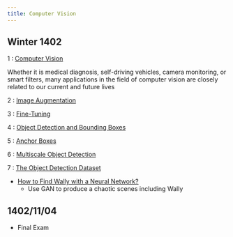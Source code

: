 ```yaml
---
title: Computer Vision
---
```


## Winter 1402

1
: [Computer Vision](https://d2l.ai/chapter_computer-vision/index.html)

Whether it is medical diagnosis, self-driving vehicles, camera monitoring, or smart filters, many applications in the field of computer vision are closely related to our current and future lives

2
: [Image Augmentation](https://d2l.ai/chapter_computer-vision/image-augmentation.html)

3
: [Fine-Tuning](https://d2l.ai/chapter_computer-vision/fine-tuning.html)

4
: [Object Detection and Bounding Boxes](https://d2l.ai/chapter_computer-vision/bounding-box.html)

5
: [Anchor Boxes](https://d2l.ai/chapter_computer-vision/anchor.html)

6
: [Multiscale Object Detection](https://d2l.ai/chapter_computer-vision/multiscale-object-detection.html)

7
: [The Object Detection Dataset](https://d2l.ai/chapter_computer-vision/object-detection-dataset.html)

* [How to Find Wally with a Neural Network?](https://github.com/tadejmagajna/HereIsWally)
    - Use GAN to produce a chaotic scenes including Wally

## 1402/11/04

* Final Exam 
